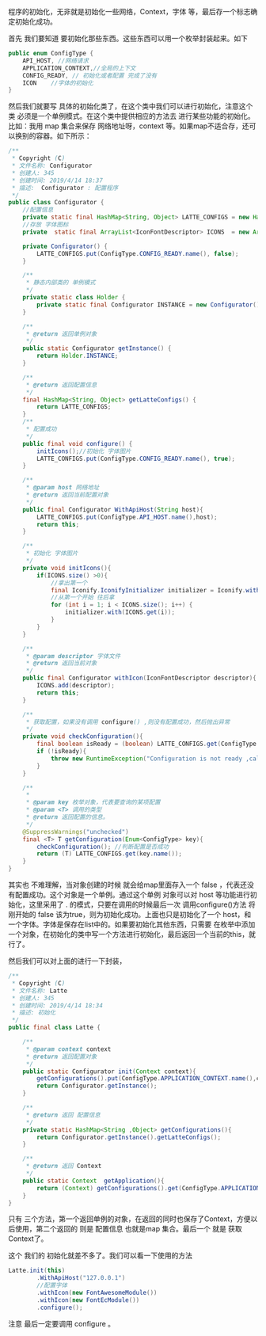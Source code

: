 程序的初始化，无非就是初始化一些网络，Context，字体 等，最后存一个标志确定初始化成功。

首先 我们要知道 要初始化那些东西。这些东西可以用一个枚举封装起来。如下

```java
public enum ConfigType {
    API_HOST, //网络请求
    APPLICATION_CONTEXT,//全局的上下文
    CONFIG_READY, // 初始化或者配置 完成了没有
    ICON    //字体的初始化
}
```



然后我们就要写 具体的初始化类了，在这个类中我们可以进行初始化，注意这个类 必须是一个单例模式。在这个类中提供相应的方法去 进行某些功能的初始化。比如：我用 map 集合来保存 网络地址呀，context 等。如果map不适合存，还可以换别的容器。如下所示：

```java
/**
 * Copyright (C)
 * 文件名称: Configurator
 * 创建人: 345
 * 创建时间: 2019/4/14 18:37
 * 描述:  Configurator : 配置程序
 */
public class Configurator {
    //配置信息
    private static final HashMap<String, Object> LATTE_CONFIGS = new HashMap<>();
    //存放 字体图标
    private  static final ArrayList<IconFontDescriptor> ICONS  = new ArrayList<>();

    private Configurator() {
        LATTE_CONFIGS.put(ConfigType.CONFIG_READY.name(), false);
    }

    /**
     * 静态内部类的 单例模式
     */
    private static class Holder {
        private static final Configurator INSTANCE = new Configurator();
    }

    /**
     * @return 返回单例对象
     */
    public static Configurator getInstance() {
        return Holder.INSTANCE;
    }

    /**
     * @return 返回配置信息
     */
    final HashMap<String, Object> getLatteConfigs() {
        return LATTE_CONFIGS;
    }
    /**
     * 配置成功
     */
    public final void configure() {
        initIcons();//初始化 字体图片
        LATTE_CONFIGS.put(ConfigType.CONFIG_READY.name(), true);
    }

    /**
     * @param host 网络地址
     * @return 返回当前配置对象
     */
    public final Configurator WithApiHost(String host){
        LATTE_CONFIGS.put(ConfigType.API_HOST.name(),host);
        return this;
    }

    /**
     * 初始化 字体图片
     */
    private void initIcons(){
        if(ICONS.size() >0){
            //拿出第一个
            final Iconify.IconifyInitializer initializer = Iconify.with(ICONS.get(0));
            //从第一个开始 往后拿
            for (int i = 1; i < ICONS.size(); i++) {
                initializer.with(ICONS.get(i));
            }
        }
    }

    /**
     * @param descriptor 字体文件
     * @return 返回当前对象
     */
    public final Configurator withIcon(IconFontDescriptor descriptor){
        ICONS.add(descriptor);
        return this;
    }

    /**
     * 获取配置，如果没有调用 configure() ,则没有配置成功，然后抛出异常
     */
    private void checkConfiguration(){
        final boolean isReady = (boolean) LATTE_CONFIGS.get(ConfigType.CONFIG_READY.name());
        if (!isReady){
            throw new RuntimeException("Configuration is not ready ,call configure");
        }
    }

    /**
     * 
     * @param key 枚举对象，代表要查询的某项配置
     * @param <T> 调用的类型
     * @return 返回配置的信息。
     */
    @SuppressWarnings("unchecked")
    final <T> T getConfiguration(Enum<ConfigType> key){
        checkConfiguration(); //判断配置是否成功
        return (T) LATTE_CONFIGS.get(key.name());
    }
}
```

其实也 不难理解，当对象创建的时候 就会给map里面存入一个 false ，代表还没有配置成功。这个对象是一个单例。通过这个单例 对象可以对 host 等功能进行初始化，这里采用了 . 的模式，只要在调用的时候最后一次 调用configure()方法 将刚开始的 false 该为true，则为初始化成功。上面也只是初始化了一个 host，和 一个字体。字体是保存在list中的。如果要初始化其他东西，只需要 在枚举中添加一个对象，在初始化的类中写一个方法进行初始化，最后返回一个当前的this，就行了。

然后我们可以对上面的进行一下封装，

```java
/**
 * Copyright (C)
 * 文件名称: Latte
 * 创建人: 345
 * 创建时间: 2019/4/14 18:34
 * 描述: 初始化
 */
public final class Latte {

    /**
     * @param context context
     * @return 返回配置对象
     */
    public static Configurator init(Context context){
        getConfigurations().put(ConfigType.APPLICATION_CONTEXT.name(),context);
        return Configurator.getInstance();
    }

    /**
     * @return 返回 配置信息
     */
    private static HashMap<String ,Object> getConfigurations(){
        return Configurator.getInstance().getLatteConfigs();
    }

    /**
     * @return 返回 Context
     */
    public static Context  getApplication(){
        return (Context) getConfigurations().get(ConfigType.APPLICATION_CONTEXT.name());
    }
}
```

只有 三个方法，第一个返回单例的对象，在返回的同时也保存了Context，方便以后使用，第二个返回的 则是 配置信息 也就是map 集合。最后一个 就是 获取Context了。



这个 我们的 初始化就差不多了。我们可以看一下使用的方法

```java
Latte.init(this)
        .WithApiHost("127.0.0.1")
    	//配置字体
        .withIcon(new FontAwesomeModule())
        .withIcon(new FontEcModule())
        .configure();
```

注意 最后一定要调用 configure 。